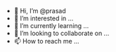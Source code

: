 - 👋 Hi, I’m @prasad
- 👀 I’m interested in ...
- 🌱 I’m currently learning ...
- 💞️ I’m looking to collaborate on ...
- 📫 How to reach me ...

<!---
vpjaiprasath/vpjaiprasath is a ✨ special ✨ repository because its `README.md` (this file) appears on your GitHub profile.
You can click the Preview link to take a look at your changes.
--->
